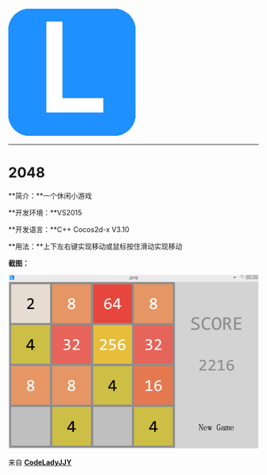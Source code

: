 [![logo](/logo.png)](http://www.codelady.space)

----------

# 2048

**简介：**一个休闲小游戏

**开发环境：**VS2015

**开发语言：**C++ Cocos2d-x V3.10

**用法：**上下左右键实现移动或鼠标按住滑动实现移动

**截图：**

![2048](/2048.png)

来自 **[CodeLadyJJY](http://www.codelady.space)**